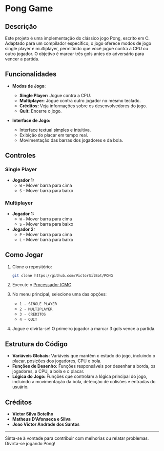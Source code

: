 # Pong Game

## Descrição

Este projeto é uma implementação do clássico jogo Pong, escrito em C. Adaptado para um compilador específico, o jogo oferece modos de jogo single player e multiplayer, permitindo que você jogue contra a CPU ou outro jogador. O objetivo é marcar três gols antes do adversário para vencer a partida.

## Funcionalidades

- **Modos de Jogo:**
  - **Single Player:** Jogue contra a CPU.
  - **Multiplayer:** Jogue contra outro jogador no mesmo teclado.
  - **Créditos:** Veja informações sobre os desenvolvedores do jogo.
  - **Quit:** Encerre o jogo.

- **Interface de Jogo:**
  - Interface textual simples e intuitiva.
  - Exibição do placar em tempo real.
  - Movimentação das barras dos jogadores e da bola.

## Controles

### Single Player
- **Jogador 1:**
  - `W` - Mover barra para cima
  - `S` - Mover barra para baixo

### Multiplayer
- **Jogador 1:**
  - `W` - Mover barra para cima
  - `S` - Mover barra para baixo
- **Jogador 2:**
  - `P` - Mover barra para cima
  - `L` - Mover barra para baixo

## Como Jogar

1. Clone o repositório:
    ```sh
    git clone https://github.com/VictorSilBot/PONG
    ```
2. Execute o [Processador ICMC](https://github.com/simoesusp/Processador-ICMC)

3. No menu principal, selecione uma das opções:
   - `1 - SINGLE PLAYER`
   - `2 - MULTIPLAYER`
   - `3 - CREDITOS`
   - `4 - QUIT`

4. Jogue e divirta-se! O primeiro jogador a marcar 3 gols vence a partida.

## Estrutura do Código

- **Variáveis Globais:** Variáveis que mantêm o estado do jogo, incluindo o placar, posições dos jogadores, CPU e bola.
- **Funções de Desenho:** Funções responsáveis por desenhar a borda, os jogadores, a CPU, a bola e o placar.
- **Lógica do Jogo:** Funções que controlam a lógica principal do jogo, incluindo a movimentação da bola, detecção de colisões e entradas do usuário.

## Créditos

- **Victor Silva Botelho**
- **Matheus D'Afonseca e Silva**
- **Joao Victor Andrade dos Santos**

---

Sinta-se à vontade para contribuir com melhorias ou relatar problemas. Divirta-se jogando Pong!
